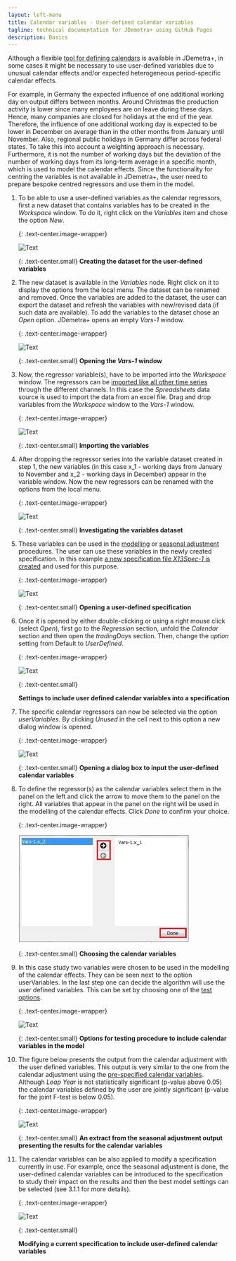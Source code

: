 ```yaml
---
layout: left-menu
title: Calendar variables - User-defined calendar variables
tagline: technical documentation for JDemetra+ using GitHub Pages
description: Basics
---
```



Although a flexible [tool for defining calendars](../case-studies/calendars-main.html) is available
in JDemetra+, in some cases it might be necessary to use 
user-defined variables due to unusual calendar effects and/or
expected heterogeneous period-specific calendar effects.

For example, in Germany the expected influence of one additional working
day on output differs between months. Around Christmas the production
activity is lower since many employees are on leave during these days.
Hence, many companies are closed for holidays at the end of the year.
Therefore, the influence of one additional working day is expected to be
lower in December on average than in the other months from January
until November. Also, regional public holidays in Germany differ
across federal states. To take this into account a weighting approach is
necessary. Furthermore, it is not the number of working days but the
deviation of the number of working days from its long-term average in a
specific month, which is used to model the calendar effects. Since the
functionality for centring the variables is not available in JDemetra+,
the user need to prepare bespoke centred regressors and use them
in the model.

1.  To be able to use a user-defined variables as the calendar
    regressors, first a new dataset that contains variables has to be
    created in the *Workspace* window. To do it, right click on the
    *Variables* item and chose the option *New*.


	{: .text-center.image-wrapper}

	![Text](/assets/img/user-guide/UG_SA_image25.jpg)

	{: .text-center.small}
	**Creating the dataset for the user-defined variables**


2.  The new dataset is available in the *Variables* node. Right click on
    it to display the options from the local menu. The dataset can be
    renamed and removed. Once the variables are added to the dataset,
    the user can export the dataset and refresh the variables with
    new/revised data (if such data are available). To add the variables
    to the dataset chose an *Open* option. JDemetra+ opens an empty
    *Vars-1* window.


	{: .text-center.image-wrapper}

	![Text](/assets/img/user-guide/UG_SA_image26.jpg)

	{: .text-center.small}
	**Opening the *Vars-1* window**


3.  Now, the regressor variable(s),
    have to be imported into the *Workspace* window. The regressors can
    be [imported like all other time series](../reference-manual/data-providers.html) through the different
    channels. In this case the *Spreadsheets* data
    source is used to import the data from an excel file. Drag and drop
    variables from the *Workspace* window to the *Vars-1* window.


	{: .text-center.image-wrapper}

	![Text](/assets/img/user-guide/UG_SA_image27.jpg)

	{: .text-center.small}
	**Importing the variables**


4.  After dropping the regressor series into the variable dataset
    created in step 1, the new variables (in this case x\_1 -
    working days from January to November and x\_2 - working days in
    December) appear in the variable window. Now the new regressors can
    be renamed with the options from the local menu.


	{: .text-center.image-wrapper}

	![Text](/assets/img/user-guide/UG_SA_image28.jpg)

	{: .text-center.small}
	**Investigating the variables dataset**


5.  These variables can be used in the [modelling](../reference-manual/modelling.html) or [seasonal
    adjustment](../reference-manual/sa.html) procedures. The user can use these variables
    in the newly created specification. In this example [a new
    specification file *X13Spec-1* is created](../reference-manual/sa-specifications.html#user-defined-specifications) and used for
    this purpose.


	{: .text-center.image-wrapper}

	![Text](/assets/img/user-guide/UG_SA_image29.jpg)

	{: .text-center.small}
	**Opening a user-defined specification**


6.  Once it is opened by either double-clicking or using a right mouse click
    (select *Open*), first go to the *Regression* section, unfold the
    *Calendar* section and then open the *tradingDays* section. Then,
    change the *option* setting from Default to *UserDefined*.


	{: .text-center.image-wrapper}

	![Text](/assets/img/user-guide/UG_SA_image30.jpg)

	{: .text-center.small}
	
	**Settings to include user defined calendar variables into a specification**
	

7.  The specific calendar regressors can now be selected via the option
    *userVariables*. By clicking *Unused* in the cell next to this
    option a new dialog window is opened.


	{: .text-center.image-wrapper}

	![Text](/assets/img/user-guide/UG_SA_image31.jpg)

	{: .text-center.small}
	**Opening a dialog box to input the user-defined calendar variables**


8.  To define the regressor(s) as the calendar variables select them in
    the panel on the left and click the arrow to move them to the panel
    on the right. All variables that appear in the panel on the right
    will be used in the modelling of the calendar effects. Click *Done*
    to confirm your choice.


	{: .text-center.image-wrapper}

	![Text](/assets/img/user-guide/UG_SA_image32.jpg)

	{: .text-center.small}
	**Choosing the calendar variables**


9.  In this case study two variables were chosen to be used in the
    modelling of the calendar effects. They can be seen next to the
    option userVariables. In the last step one can decide the algorithm
    will use the user defined variables. This can be set by choosing one
    of the [test options](../reference-manual/modelling-spec-arima.html#regression).


	{: .text-center.image-wrapper}

	![Text](/assets/img/user-guide/UG_SA_image33.jpg)

	{: .text-center.small}
	**Options for testing procedure to include calendar variables in the model**


10. The figure below presents the output from the calendar adjustment
    with the user defined variables. This output is very similar to the
    one from the calendar adjustment using the [pre-specified calendar
    variables](../reference-manual/modelling-spec-arima.html#regression). 
	Although *Leap Year* is not statistically significant (p-value above 0.05)
    the calendar variables defined by the user are jointly significant
    (p-value for the joint F-test is below 0.05).


	{: .text-center.image-wrapper}

	![Text](/assets/img/user-guide/UG_SA_image34.jpg)

	{: .text-center.small}
	**An extract from the seasonal adjustment output presenting the results for the calendar variables**
	

11. The calendar variables can be also applied to modify a specification
    currently in use. For example, once the seasonal adjustment is done,
    the user-defined calendar variables can be introduced to the
    specification to study their impact on the results and then the
    best model settings can be selected (see 3.1.1 for more details).


	{: .text-center.image-wrapper}

	![Text](/assets/img/user-guide/UG_SA_image35.jpg)

	{: .text-center.small}
	
	**Modifying a current specification to include user-defined calendar variables**
